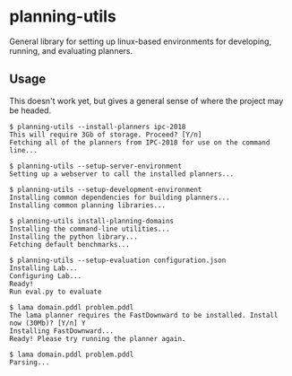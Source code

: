 # planning-utils
General library for setting up linux-based environments for developing, running, and evaluating planners.


## Usage
This doesn't work yet, but gives a general sense of where the project may be headed.

```
$ planning-utils --install-planners ipc-2018
This will require 3Gb of storage. Proceed? [Y/n] 
Fetching all of the planners from IPC-2018 for use on the command line...

$ planning-utils --setup-server-environment
Setting up a webserver to call the installed planners...

$ planning-utils --setup-development-environment
Installing common dependencies for building planners...
Installing common planning libraries...

$ planning-utils install-planning-domains
Installing the command-line utilities...
Installing the python library...
Fetching default benchmarks...

$ planning-utils --setup-evaluation configuration.json
Installing Lab...
Configuring Lab...
Ready!
Run eval.py to evaluate

$ lama domain.pddl problem.pddl
The lama planner requires the FastDownward to be installed. Install now (30Mb)? [Y/n] Y
Installing FastDownward...
Ready! Please try running the planner again.

$ lama domain.pddl problem.pddl
Parsing...
```